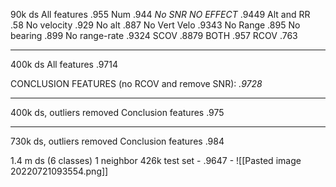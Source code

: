 90k ds
All features
	.955
Num
	.944
	*No SNR* *NO EFFECT*
		.9449
	Alt and RR
		.58
	No velocity
		.929
	No alt
		.887
	No Vert Velo
		.9343
	No Range
		.895
	No bearing
		.899
	No range-rate
		.9324
SCOV
	.8879
BOTH
	.957
RCOV
	.763
	
---------------
400k ds
All features
	.9714

CONCLUSION FEATURES (no RCOV and remove SNR):
	*.9728*
	
	
---------------
400k ds, outliers removed
Conclusion features
	.975
	
	
---------------
730k ds, outliers removed
Conclusion features
	.984


1.4 m ds (6 classes)
1 neighbor
	426k test set
	-
	.9647
	-
	![[Pasted image 20220721093554.png]]
